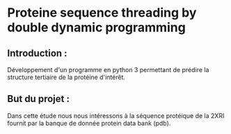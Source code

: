 # Proteine sequence threading by double dynamic programming

## Introduction :
Développement d'un programme en python 3 permettant de prédire la structure tertiaire de la protéine d'intérêt.

## But du projet :

Dans cette étude nous nous intéressons à la séquence protéique de la 2XRI fournit par la banque de donnée protein data bank (pdb).

